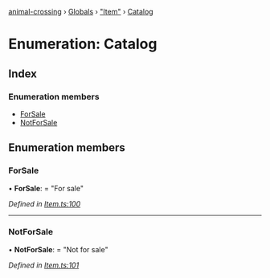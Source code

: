 [animal-crossing](../README.md) › [Globals](../globals.md) › ["Item"](../modules/_item_.md) › [Catalog](_item_.catalog.md)

# Enumeration: Catalog

## Index

### Enumeration members

* [ForSale](_item_.catalog.md#forsale)
* [NotForSale](_item_.catalog.md#notforsale)

## Enumeration members

###  ForSale

• **ForSale**: = "For sale"

*Defined in [Item.ts:100](https://github.com/Norviah/animal-crossing/blob/c9eb585/module/types/Item.ts#L100)*

___

###  NotForSale

• **NotForSale**: = "Not for sale"

*Defined in [Item.ts:101](https://github.com/Norviah/animal-crossing/blob/c9eb585/module/types/Item.ts#L101)*
